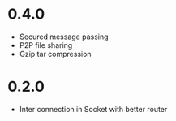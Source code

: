 
# 0.4.0

- Secured message passing
- P2P file sharing
- Gzip tar compression

# 0.2.0

- Inter connection in Socket with better router
